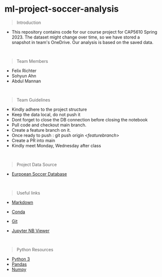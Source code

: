 # ml-project-soccer-analysis

> Introduction  
- This repository contains code for our  course project for CAP5610 Spring 2023. The dataset might change over time, so we have stored a snapshot in team's OneDrive. Our analysis is based on the saved data. 

<br>

> Team Members
- Felix Richter
- Sohyun Ahn
- Abdul Mannan

<br>

> Team Guidelines
- Kindly adhere to the project structure
- Keep the data local, do not push it
- Dont forget to close the DB connection before closing the notebook
- Pull code and checkout main branch.
- Create a feature branch on it.
- Once ready to push : git push origin \<*featurebranch*\>
- Create a PR into main
- Kindly meet Monday, Wednesday after class  

<br>

> Project Data Source
* [Eurpoean Soccer Database](https://kaggle.com/datasets/hugomathien/soccer)

<br>

> Useful links
- [Markdown](https://www.markdownguide.org/basic-syntax/#overview)
- [Conda](https://docs.conda.io/projects/conda/en/4.6.0/_downloads/52a95608c49671267e40c689e0bc00ca/conda-cheatsheet.pdf)
- [Git](https://education.github.com/git-cheat-sheet-education.pdf)

- [Jupyter NB Viewer](nbviewer.org)

<br>

> Python Resources
-  [Python 3](https://www.codecademy.com/learn/learn-python-3/modules/learn-python3-hello-world/cheatsheet)
- [Pandas ](https://pandas.pydata.org/Pandas_Cheat_Sheet.pdf)
- [Numpy ](https://pandas.pydata.org/Pandas_Cheat_Sheet.pdf)
